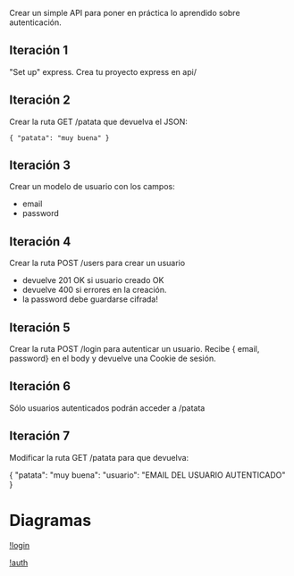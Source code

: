Crear un simple API para poner en práctica lo aprendido sobre autenticación.

## Iteración 1

"Set up" express. Crea tu proyecto express en api/

## Iteración 2

Crear la ruta GET /patata que devuelva el JSON:

```
{ "patata": "muy buena" }
```

## Iteración 3

Crear un modelo de usuario con los campos:

- email
- password

## Iteración 4

Crear la ruta POST /users para crear un usuario

- devuelve 201 OK si usuario creado OK
- devuelve 400 si errores en la creación.
- la password debe guardarse cifrada!

## Iteración 5

Crear la ruta POST /login para autenticar un usuario. Recibe { email, password} en
el body y devuelve una Cookie de sesión.

## Iteración 6

Sólo usuarios autenticados podrán acceder a /patata

## Iteración 7

Modificar la ruta GET /patata para que devuelva:

{ "patata": "muy buena": "usuario": "EMAIL DEL USUARIO AUTENTICADO" }

# Diagramas

[!login](./docs/login.png)

[!auth](./docs/authenticated_request.png)
